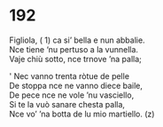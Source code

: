 # 192
  
Figliola, ( 1) ca si’ bella e nun abbalie.  
Nce tiene ‘nu pertuso a la vunnella.  
Vaje chiù sotto, nce trnove ’na palla;  
  
' Nec vanno trenta ròtue de pelle  
De stoppa nce ne vanno diece baile,  
De pece nce ne vole ’nu vasciello,  
Si te la vuò sanare chesta palla,  
Nce vo’ ’na botta de lu mio martiello. (z)  
  

